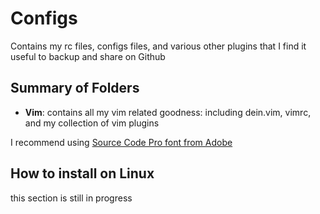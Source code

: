 # Configs

Contains my rc files, configs files, and various other plugins that I find it useful to backup and share on Github

## Summary of Folders

* **Vim**: contains all my vim related goodness: including dein.vim, vimrc, and my collection of vim plugins

I recommend using [Source Code Pro font from Adobe](http://store1.adobe.com/cfusion/store/html/index.cfm?event=displayFontPackage&code=1960) 

## How to install on Linux

this section is still in progress

